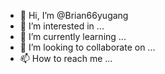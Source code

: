 - 👋 Hi, I’m @Brian66yugang
- 👀 I’m interested in ...
- 🌱 I’m currently learning ...
- 💞️ I’m looking to collaborate on ...
- 📫 How to reach me ...

<!---
Brian66yugang/Brian66yugang is a ✨ special ✨ repository because its `README.md` (this file) appears on your GitHub profile.
You can click the Preview link to take a look at your changes.
--->
